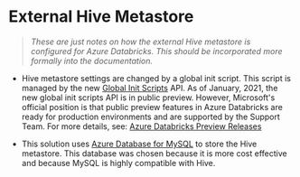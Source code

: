 # External Hive Metastore

> *These are just notes on how the external Hive metastore is configured for Azure Databricks.
> This should be incorporated more formally into the documentation.*

* Hive metastore settings are changed by a global init script.  This script is managed by the new
[Global Init Scripts](https://docs.databricks.com/clusters/init-scripts.html#global-init-scripts) API.
As of January, 2021, the new global init scripts API is in public preview.  However, Microsoft's official
position is that public preview features in Azure Databricks are ready for production environments and
are supported by the Support Team.  For more details, see:
[Azure Databricks Preview Releases](https://docs.microsoft.com/en-us/azure/databricks/release-notes/release-types)

* This solution uses [Azure Database for MySQL](https://azure.microsoft.com/en-us/services/mysql/) to store the
Hive metastore.  This database was chosen because it is more cost effective and because MySQL is highly compatible
with Hive.
